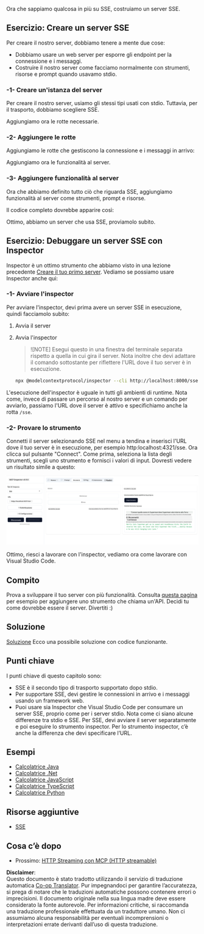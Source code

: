 <!--
CO_OP_TRANSLATOR_METADATA:
{
  "original_hash": "1681ca3633aeb49ee03766abdbb94a93",
  "translation_date": "2025-06-17T22:10:02+00:00",
  "source_file": "03-GettingStarted/05-sse-server/README.md",
  "language_code": "it"
}
-->
Ora che sappiamo qualcosa in più su SSE, costruiamo un server SSE.

## Esercizio: Creare un server SSE

Per creare il nostro server, dobbiamo tenere a mente due cose:

- Dobbiamo usare un web server per esporre gli endpoint per la connessione e i messaggi.
- Costruire il nostro server come facciamo normalmente con strumenti, risorse e prompt quando usavamo stdio.

### -1- Creare un'istanza del server

Per creare il nostro server, usiamo gli stessi tipi usati con stdio. Tuttavia, per il trasporto, dobbiamo scegliere SSE.

Aggiungiamo ora le rotte necessarie.

### -2- Aggiungere le rotte

Aggiungiamo le rotte che gestiscono la connessione e i messaggi in arrivo:

Aggiungiamo ora le funzionalità al server.

### -3- Aggiungere funzionalità al server

Ora che abbiamo definito tutto ciò che riguarda SSE, aggiungiamo funzionalità al server come strumenti, prompt e risorse.

Il codice completo dovrebbe apparire così:

Ottimo, abbiamo un server che usa SSE, proviamolo subito.

## Esercizio: Debuggare un server SSE con Inspector

Inspector è un ottimo strumento che abbiamo visto in una lezione precedente [Creare il tuo primo server](/03-GettingStarted/01-first-server/README.md). Vediamo se possiamo usare Inspector anche qui:

### -1- Avviare l'inspector

Per avviare l'inspector, devi prima avere un server SSE in esecuzione, quindi facciamolo subito:

1. Avvia il server

1. Avvia l'inspector

    > ![NOTE]
    > Esegui questo in una finestra del terminale separata rispetto a quella in cui gira il server. Nota inoltre che devi adattare il comando sottostante per riflettere l'URL dove il tuo server è in esecuzione.

    ```sh
    npx @modelcontextprotocol/inspector --cli http://localhost:8000/sse --method tools/list
    ```

L'esecuzione dell'inspector è uguale in tutti gli ambienti di runtime. Nota come, invece di passare un percorso al nostro server e un comando per avviarlo, passiamo l'URL dove il server è attivo e specifichiamo anche la rotta `/sse`.

### -2- Provare lo strumento

Connetti il server selezionando SSE nel menu a tendina e inserisci l'URL dove il tuo server è in esecuzione, per esempio http:localhost:4321/sse. Ora clicca sul pulsante "Connect". Come prima, seleziona la lista degli strumenti, scegli uno strumento e fornisci i valori di input. Dovresti vedere un risultato simile a questo:

![Server SSE in esecuzione nell'inspector](../../../../translated_images/sse-inspector.d86628cc597b8fae807a31d3d6837842f5f9ee1bcc6101013fa0c709c96029ad.it.png)

Ottimo, riesci a lavorare con l'inspector, vediamo ora come lavorare con Visual Studio Code.

## Compito

Prova a sviluppare il tuo server con più funzionalità. Consulta [questa pagina](https://api.chucknorris.io/) per esempio per aggiungere uno strumento che chiama un'API. Decidi tu come dovrebbe essere il server. Divertiti :)

## Soluzione

[Soluzione](./solution/README.md) Ecco una possibile soluzione con codice funzionante.

## Punti chiave

I punti chiave di questo capitolo sono:

- SSE è il secondo tipo di trasporto supportato dopo stdio.
- Per supportare SSE, devi gestire le connessioni in arrivo e i messaggi usando un framework web.
- Puoi usare sia Inspector che Visual Studio Code per consumare un server SSE, proprio come per i server stdio. Nota come ci siano alcune differenze tra stdio e SSE. Per SSE, devi avviare il server separatamente e poi eseguire lo strumento inspector. Per lo strumento inspector, c’è anche la differenza che devi specificare l’URL.

## Esempi

- [Calcolatrice Java](../samples/java/calculator/README.md)
- [Calcolatrice .Net](../../../../03-GettingStarted/samples/csharp)
- [Calcolatrice JavaScript](../samples/javascript/README.md)
- [Calcolatrice TypeScript](../samples/typescript/README.md)
- [Calcolatrice Python](../../../../03-GettingStarted/samples/python)

## Risorse aggiuntive

- [SSE](https://developer.mozilla.org/en-US/docs/Web/API/Server-sent_events)

## Cosa c’è dopo

- Prossimo: [HTTP Streaming con MCP (HTTP streamable)](/03-GettingStarted/06-http-streaming/README.md)

**Disclaimer**:  
Questo documento è stato tradotto utilizzando il servizio di traduzione automatica [Co-op Translator](https://github.com/Azure/co-op-translator). Pur impegnandoci per garantire l’accuratezza, si prega di notare che le traduzioni automatiche possono contenere errori o imprecisioni. Il documento originale nella sua lingua madre deve essere considerato la fonte autorevole. Per informazioni critiche, si raccomanda una traduzione professionale effettuata da un traduttore umano. Non ci assumiamo alcuna responsabilità per eventuali incomprensioni o interpretazioni errate derivanti dall’uso di questa traduzione.